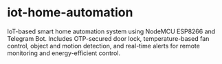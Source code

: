 # iot-home-automation
IoT-based smart home automation system using NodeMCU ESP8266 and Telegram Bot. Includes OTP-secured door lock, temperature-based fan control, object and motion detection, and real-time alerts for remote monitoring and energy-efficient control.
